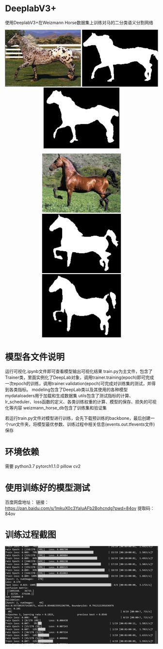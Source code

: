 # DeeplabV3+
使用DeeplabV3+在Weizmann Horse数据集上训练对马的二分类语义分割网络
<p align="center">
  <img src=".\weizmann_horse_db\horse_test\horse282.png" width="250" title="Original Image"/>
  <img src=".\result\m282.png" width="250" title="gt"/>
  <img src=".\result\282.png" width="250" title="Prediction"/>
</p>
<p align="center">
  <img src=".\weizmann_horse_db\horse_test\horse285.png" width="260" title="Original Image"/>
  <img src=".\result\m285.png" width="260" title="gt"/>
  <img src=".\result\285.png" width="260" title="Prediction"/>
</p>

# 模型各文件说明
运行可视化.ipynb文件即可查看模型输出可视化结果
train.py为主文件，包含了Trainer类，里面实例化了DeepLab对象，调用trainer.training(epoch)即可完成一次epoch的训练，调用trainer.validation(epoch)可完成对训练集的测试，并得到各类指标。
modeling包含了DeepLab类以及其使用的各种模型
mydataloaders用于加载和生成数据集
utils包含了测试指标的计算、lr_scheduler、loss函数的定义、各类训练权重的计算、模型的保存、损失的可视化等内容
weizmann_horse_db包含了训练集和验证集

若运行train.py文件对模型进行训练，会先下载预训练的backbone，最后创建一个run文件夹，将模型最优参数、训练过程中相关信息(events.out.tfevents文件)保存
 # 环境依赖
 需要 python3.7 pytorch1.1.0 pillow cv2 
 # 使用训练好的模型测试
 百度网盘地址：
 链接：https://pan.baidu.com/s/1mkuX0c3YaIuAFb2Bohcndg?pwd=84ov 
 提取码：84ov
# 训练过程截图
<img src=".\result\res.png" title="训练过程截图"/>
